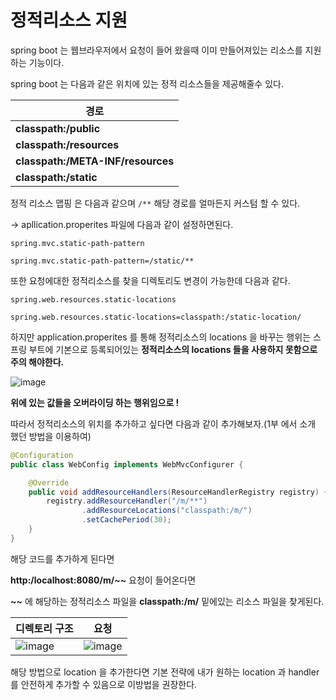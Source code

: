# 정적리소스 지원

spring boot 는 웹브라우저에서 요청이 들어 왔을때 이미 만들어져있는 리소스를 지원하는 기능이다.



spring boot 는 다음과 같은 위치에 있는  정적 리소스들을  제공해줄수 있다.

| 경로                              |
| --------------------------------- |
| **classpath:/public**             |
| **classpath:/resources**          |
| **classpath:/META-INF/resources** |
| **classpath:/static**             |



정적 리소스 맵핑 은 다음과 같으며 `/**`  해당 경로를 얼마든지 커스텀 할 수 있다.

-> apllication.properites 파일에 다음과 같이 설정하면된다.

`spring.mvc.static-path-pattern`

```properties
spring.mvc.static-path-pattern=/static/**
```



또한 요청에대한  정적리소스를 찾을 디렉토리도 변경이 가능한데 다음과 같다.

`spring.web.resources.static-locations`

```properties
spring.web.resources.static-locations=classpath:/static-location/
```



하지만 application.properites 를 통해  정적리소스의 locations 을 바꾸는 행위는 스프링 부트에 기본으로 등록되어있는 **정적리소스의 locations 들을 사용하지 못함으로 주의 해야한다.**



![image](https://user-images.githubusercontent.com/64793712/105033798-f0b8b680-5a9b-11eb-96d7-ff20bb0c73bf.png)

**위에 있는 값들을 오버라이딩 하는 행위임으로 !**





따라서 정적리소스의 위치를 추가하고 싶다면 다음과 같이 추가해보자.(1부 에서 소개 했던 방법을 이용하여)

```java
@Configuration
public class WebConfig implements WebMvcConfigurer {

    @Override
    public void addResourceHandlers(ResourceHandlerRegistry registry) {
        registry.addResourceHandler("/m/**")
                .addResourceLocations("classpath:/m/")
                .setCachePeriod(30);
    }
}
```

해당 코드를 추가하게 된다면 

**http:/localhost:8080/m/~~** 요청이 들어온다면 

**~~** 에 해당하는 정적리소스 파일을 **classpath:/m/** 밑에있는 리소스 파일을 찾게된다.

| 디렉토리 구조                                                | 요청                                                         |
| ------------------------------------------------------------ | ------------------------------------------------------------ |
| ![image](https://user-images.githubusercontent.com/64793712/105034704-31fd9600-5a9d-11eb-8ec9-b8a72c7d9a74.png) | ![image](https://user-images.githubusercontent.com/64793712/105034749-42157580-5a9d-11eb-9b00-3958d1abf180.png) |



해당 방법으로 location 을 추가한다면 기본 전략에 내가 원하는 location 과 handler를 안전하게 추가할 수 있음으로 이방법을 권장한다.